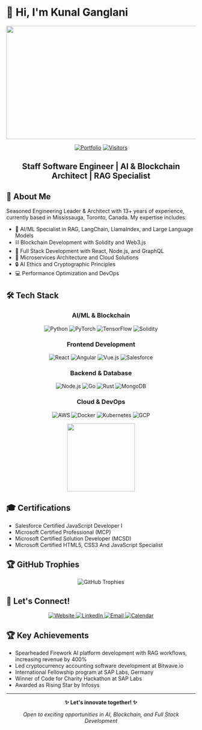 # 👋 Hi, I'm Kunal Ganglani

<div align="center">
  <img src="https://media.giphy.com/media/dWesBcTLavkZuG35MI/giphy.gif" width="600" height="300"/>
  
  [![Portfolio](https://img.shields.io/badge/Portfolio-kunalganglani.com-2ea44f?style=for-the-badge&logo=firefox&logoColor=white)](https://www.kunalganglani.com)
  [![Visitors](https://visitor-badge.laobi.icu/badge?page_id=kunalganglani.kunalganglani)](https://www.kunalganglani.com)
</div>

<h2 align="center">Staff Software Engineer | AI & Blockchain Architect | RAG Specialist</h2>

## 🚀 About Me
Seasoned Engineering Leader & Architect with 13+ years of experience, currently based in Mississauga, Toronto, Canada. My expertise includes:

- 🤖 AI/ML Specialist in RAG, LangChain, LlamaIndex, and Large Language Models
- ⛓️ Blockchain Development with Solidity and Web3.js
- 🎯 Full Stack Development with React, Node.js, and GraphQL
- 🌟 Microservices Architecture and Cloud Solutions
- 🔒 AI Ethics and Cryptographic Principles
- 💻 Performance Optimization and DevOps

## 🛠️ Tech Stack

<div align="center">

### AI/ML & Blockchain
![Python](https://img.shields.io/badge/-Python-3776AB?style=for-the-badge&logo=python&logoColor=white)
![PyTorch](https://img.shields.io/badge/-PyTorch-EE4C2C?style=for-the-badge&logo=pytorch&logoColor=white)
![TensorFlow](https://img.shields.io/badge/-TensorFlow-FF6F00?style=for-the-badge&logo=tensorflow&logoColor=white)
![Solidity](https://img.shields.io/badge/-Solidity-363636?style=for-the-badge&logo=solidity&logoColor=white)

### Frontend Development
![React](https://img.shields.io/badge/-React-61DAFB?style=for-the-badge&logo=react&logoColor=black)
![Angular](https://img.shields.io/badge/-Angular-DD0031?style=for-the-badge&logo=angular&logoColor=white)
![Vue.js](https://img.shields.io/badge/-Vue.js-4FC08D?style=for-the-badge&logo=vue.js&logoColor=white)
![Salesforce](https://img.shields.io/badge/-Salesforce-00A1E0?style=for-the-badge&logo=salesforce&logoColor=white)

### Backend & Database
![Node.js](https://img.shields.io/badge/-Node.js-339933?style=for-the-badge&logo=node.js&logoColor=white)
![Go](https://img.shields.io/badge/-Go-00ADD8?style=for-the-badge&logo=go&logoColor=white)
![Rust](https://img.shields.io/badge/-Rust-000000?style=for-the-badge&logo=rust&logoColor=white)
![MongoDB](https://img.shields.io/badge/-MongoDB-47A248?style=for-the-badge&logo=mongodb&logoColor=white)

### Cloud & DevOps
![AWS](https://img.shields.io/badge/-AWS-232F3E?style=for-the-badge&logo=amazon-aws&logoColor=white)
![Docker](https://img.shields.io/badge/-Docker-2496ED?style=for-the-badge&logo=docker&logoColor=white)
![Kubernetes](https://img.shields.io/badge/-Kubernetes-326CE5?style=for-the-badge&logo=kubernetes&logoColor=white)
![GCP](https://img.shields.io/badge/-GCP-4285F4?style=for-the-badge&logo=google-cloud&logoColor=white)

</div>
<div align="center">

  <img height="180em" src="https://github-readme-stats.vercel.app/api/top-langs/?username=kunalganglani&layout=compact&langs_count=8&theme=tokyonight"/>
</div>

## 🎓 Certifications
- Salesforce Certified JavaScript Developer I
- Microsoft Certified Professional (MCP)
- Microsoft Certified Solution Developer (MCSD)
- Microsoft Certified HTML5, CSS3 And JavaScript Specialist

## 🏆 GitHub Trophies
<div align="center">
  <img src="https://github-profile-trophy.vercel.app/?username=kunalganglani&theme=tokyonight&column=4&margin-w=15&margin-h=15" alt="GitHub Trophies"/>
</div>

## 🤝 Let's Connect!

<div align="center">
  <a href="https://www.kunalganglani.com">
    <img src="https://img.shields.io/badge/-Portfolio-3423A6?style=for-the-badge&logo=Google-Chrome&logoColor=white" alt="Website"/>
  </a>
  <a href="https://www.linkedin.com/in/kunalganglani/">
    <img src="https://img.shields.io/badge/-LinkedIn-0A66C2?style=for-the-badge&logo=linkedin&logoColor=white" alt="LinkedIn"/>
  </a>
  <a href="mailto:kunalganglani@gmail.com">
    <img src="https://img.shields.io/badge/-Email-D14836?style=for-the-badge&logo=gmail&logoColor=white" alt="Email"/>
  </a>
  <a href="https://zcal.co/kunalganglani">
    <img src="https://img.shields.io/badge/-Schedule%20Meeting-4285F4?style=for-the-badge&logo=google-calendar&logoColor=white" alt="Calendar"/>
  </a>
</div>

## 🏆 Key Achievements
- Spearheaded Firework AI platform development with RAG workflows, increasing revenue by 400%
- Led cryptocurrency accounting software development at Bitwave.io
- International Fellowship program at SAP Labs, Germany
- Winner of Code for Charity Hackathon at SAP Labs
- Awarded as Rising Star by Infosys


---
<div align="center">
  <b>✨ Let's innovate together! ✨</b>
  
  <p><i>Open to exciting opportunities in AI, Blockchain, and Full Stack Development</i></p>
</div>
